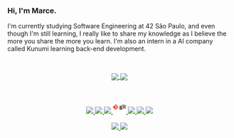 ### Hi, I'm Marce.

I'm currently studying Software Engineering at 42 São Paulo, and even though I'm still learning, I really like to share my knowledge as I believe the more you share the more you learn. I'm also an intern in a AI company called Kunumi learning back-end development.

<br/>

<p align="center">
  <a href="https://github.com/marceFrasson">
  <img
      align="center"
      height="160em"
      src="https://github-readme-stats.vercel.app/api?username=marceFrasson&theme=dark&show_icons=true" />
</a>  
  <a href="https://github.com/marceFrasson">
    <img
      align="center"
      height="160em"
      src="https://github-readme-stats.vercel.app/api/top-langs/?username=marceFrasson&show_icons=true&include_all_commits=true&count_private=true&layout=compact&theme=dark"
    />
  </a>
</p>

<br/>

<p align="center">
  <a href="#">
    <img src="https://toppng.com/uploads/preview/c-programming-icon-c-programming-language-logo-11562945679duaxtn3yq0.png" height="30">
  </a>
  <a href="#">
    <img src="https://encrypted-tbn0.gstatic.com/images?q=tbn:ANd9GcQXU42lHhY-gXo869CLGCFOM76NiQr2BaeIsVLAdH8ghjAasO1J0_3y_Vf5rWvg94srhZM&usqp=CAU" height="30">
  </a>
  <a href="#">
    <img src="https://icon-library.com/images/terminal-icon-png/terminal-icon-png-0.jpg" height="30">
  </a>
  <a href="#">
    <img src="https://raw.githubusercontent.com/github/explore/80688e429a7d4ef2fca1e82350fe8e3517d3494d/topics/git/git.png" height="30">
  </a>
  <a href="#">
    <img src="https://cdn.jsdelivr.net/gh/devicons/devicon/icons/vscode/vscode-original.svg" height="30">
  </a>
  <a href="#">
    <img src="https://resources.jetbrains.com/storage/products/intellij-idea/img/meta/intellij-idea_logo_300x300.png" height="30">
  </a>
  <a href="#">
    <img src="https://cdn.jsdelivr.net/gh/devicons/devicon/icons/slack/slack-original.svg" height="30">
  </a>
  <br/>  
  <br/>
  <a href="https://www.linkedin.com/in/marcefrasson/">
    <img src="https://img.shields.io/badge/-Marce%20Frasson-blue?style=flat-square&logo=Linkedin&logoColor=white&link=https://www.linkedin.com/in/marcefrasson/"/>
  </a>
  <a href="#" alt="Gmail">
  <img src="https://img.shields.io/badge/-marcefrasson@gmail.com-FF0000?style=flat-square&labelColor=FF0000&logo=gmail&logoColor=white&link=marcefrasson@gmail.com" /></a>
</p>

<br/>
